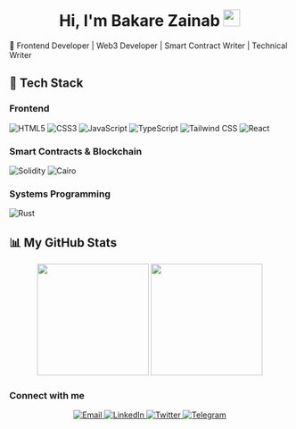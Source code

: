 <h1 align="center">
  Hi, I'm Bakare Zainab <img src="https://media.giphy.com/media/hvRJCLFzcasrR4ia7z/giphy.gif" width="30px"/>
</h1>

🚀 Frontend Developer | Web3 Developer | Smart Contract Writer | Technical Writer

## 🔧 Tech Stack

### Frontend
![HTML5](https://img.shields.io/badge/HTML5-E34F26?logo=html5&logoColor=white)
![CSS3](https://img.shields.io/badge/CSS3-1572B6?logo=css3&logoColor=white)
![JavaScript](https://img.shields.io/badge/JavaScript-F7DF1E?logo=javascript&logoColor=black)
![TypeScript](https://img.shields.io/badge/TypeScript-3178C6?logo=typescript&logoColor=white)
![Tailwind CSS](https://img.shields.io/badge/Tailwind_CSS-38B2AC?logo=tailwind-css&logoColor=white&style=flat)
![React](https://img.shields.io/badge/React-20232A?logo=react&logoColor=61DAFB)

### Smart Contracts & Blockchain
![Solidity](https://img.shields.io/badge/Solidity-363636?logo=solidity&logoColor=white)
![Cairo](https://img.shields.io/badge/Cairo-000000?logo=starknet&logoColor=white)

### Systems Programming
![Rust](https://img.shields.io/badge/Rust-000000?logo=rust&logoColor=white)


## 📊 My GitHub Stats

<div align="center">
  <img src="https://github-readme-stats.vercel.app/api?username=bakarezainab&show_icons=true&theme=radical" height="200"/>
  <img src="https://github-readme-stats.vercel.app/api/top-langs/?username=bakarezainab&layout=compact&theme=radical" height="200"/>
</div>

### Connect with me

<p align="center">
  <a href="mailto:bakarezainab74@gmail.com" target="_blank">
    <img alt="Email" src="https://img.shields.io/badge/Email-D14836?style=for-the-badge&logo=gmail&logoColor=white" />
  </a>
  <a href="https://linkedin.com/in/zainab01idealz/" target="_blank">
    <img alt="LinkedIn" src="https://img.shields.io/badge/LinkedIn-0077B5?style=for-the-badge&logo=linkedin&logoColor=white" />
  </a>
  <a href="https://twitter.com/idealz_codes" target="_blank">
    <img alt="Twitter" src="https://img.shields.io/badge/Twitter-1DA1F2?style=for-the-badge&logo=twitter&logoColor=white" />
  </a>  
  <a href="https://t.me/ZyBakare" target="_blank">
    <img alt="Telegram" src="https://img.shields.io/badge/Telegram-2CA5E0?style=for-the-badge&logo=telegram&logoColor=white" />
  </a>
</p>
